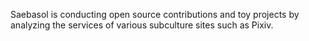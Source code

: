 Saebasol is conducting open source contributions and toy projects by analyzing the services of various subculture sites such as Pixiv.

